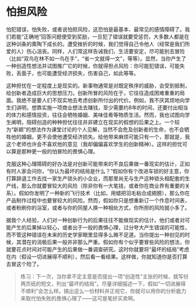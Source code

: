 # 怕担风险

怕犯错误，怕失败，或者说怕担风险，这恐怕是最基本、最常见的感情障碍了。我们若能“正确地”回答问题便受到奖励，一旦犯了错误就要受惩罚，大多数人都是在这种训条的熏陶下成长的。遭受挫折的时候，我们觉得自己令他人（经常是我们所爱的人）伤心沮丧。同样，人们常这样告诫我们，生活要安定，尽可能别去冒险（比如“双鸟在林不如一鸟在手”，“省一文就得一文”，等等）。显然，当你产生了一种创造性想法并试图推广它的时候，你就得担点风险：你可能犯错误，可能失败，丢面子，也可能遭受经济损失，伤害自己，如此等等。

这种担忧在一定程度上是现实的。新事物通常是对既定秩序的威胁，会受到抵制，给创新者造成巨大的思想压力。创新所冒的风险在于，它往往造成困难重重的局面。我绝不是要人们不现实地去考虑创新所付出的代价。例如，我不厌其烦地向学生们讲明，想靠实施一项商业想法去赚钱，至少需要约8年的时间，还要付出相当的体力和感情投资，往往会牺牲婚姻、美味佳肴等物质生活。然而，我也试图向学生阐明，阻碍创造的种种担忧往往并非建立在现实的假想的后果之上。一个较为“新颖”的想法作为课堂讨论的个人见解，当然不会危及创新者的生命，也不会牺牲他的婚姻，更不会使他遭受经济损失。给他带来麻烦可能只有一个，那就是，我这个老师也许会不喜欢他的意见（我却偏偏喜欢学生的创新精神）。这样的担忧可以算是那种更一般的怕冒险的畏惧心理。

克服这种心理障碍的好办法是对创新可能带来的不良后果做一番现实的估计，正如有时人家会问你，“你认为最坏的结局是什么？”假如你有个改进车锁的好主意，你打算辞退工作去找一家生产锁头的小企业，而那里尚无与生产这种锁头相配套的生产线，那么你就要冒较大的风险（除非你有一大笔钱，或者你在商业界有重要的关系）。假如你发明了一种新的飞行技术（比如，用蜡把羽毛粘合成翅膀），那么你在产品制作过程中也要冒较大的风险。然而，假如你只是想重新订一个作息时间表，或者粉刷你的浴室，或者与你的同屋人换一种相处方式，你所担的风险就小多了。

据我个人经验，人们对一种创新行为的后果往往不能做现实的估计。他们或者对可能产生的后果掉以轻心，或者出于一般的畏惧心理，过分夸大产生错误的可能性，而不管这种错误在未来的历史学家眼里显得多么微不足道。当你提出一种创见的时候，其潜在的消极后果一般并非那么严重。假如你有个似乎要冒些风险的想法，你就要花点时间对可能产生的后果做一番调查研究。这时你就要将“最坏的结局”考虑在内（假设一切进展得不顺利），然后看一看结果。这样做，你就知道你是否打算去冒这个险了。

> 练习：下一次，当你拿不定主意是否提出一项“创造性”主张的时候，就写份两页纸的短文，列出“最坏的结局”。尽量详细描述一下，假如“一切进展得不顺利”会怎么样。搞出这么一份材料并正视它，你就可以用你的分析能力来取代怕失败的畏惧心理了——这可是笔好买卖啊。

